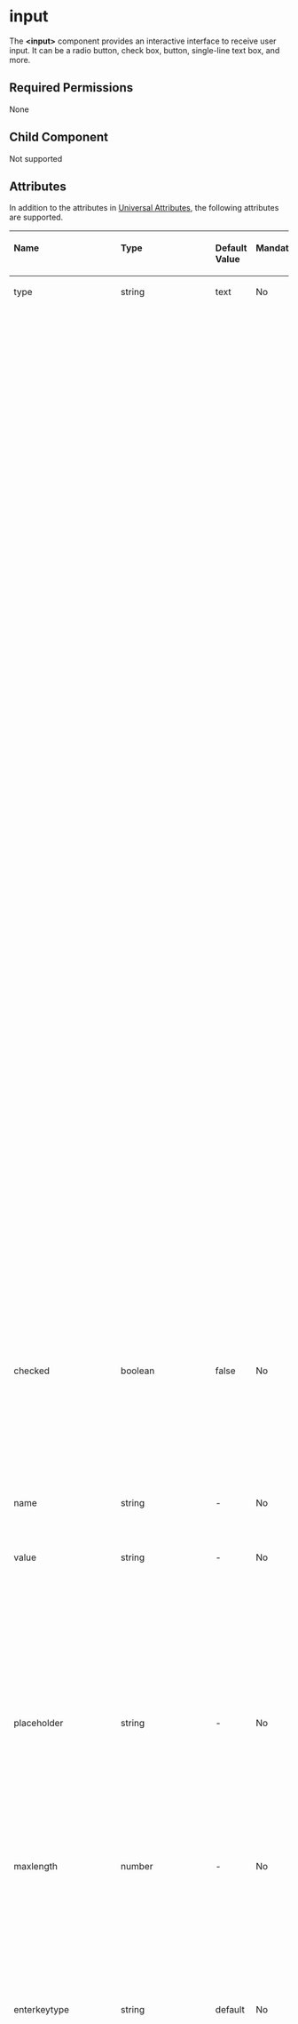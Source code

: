 # input<a name="EN-US_TOPIC_0000001173324647"></a>

The  **<input\>**  component provides an interactive interface to receive user input. It can be a radio button, check box, button, single-line text box, and more.

## Required Permissions<a name="section11257113618419"></a>

None

## Child Component<a name="section9288143101012"></a>

Not supported

## Attributes<a name="section2907183951110"></a>

In addition to the attributes in  [Universal Attributes](js-components-common-attributes.md), the following attributes are supported.

<a name="table20633101642315"></a>
<table><thead align="left"><tr id="row663331618238"><th class="cellrowborder" valign="top" width="23.119999999999997%" id="mcps1.1.6.1.1"><p id="aa872998ac2d84843a3c5161889afffef"><a name="aa872998ac2d84843a3c5161889afffef"></a><a name="aa872998ac2d84843a3c5161889afffef"></a>Name</p>
</th>
<th class="cellrowborder" valign="top" width="23.119999999999997%" id="mcps1.1.6.1.2"><p id="ab2111648ee0e4f6d881be8954e7acaab"><a name="ab2111648ee0e4f6d881be8954e7acaab"></a><a name="ab2111648ee0e4f6d881be8954e7acaab"></a>Type</p>
</th>
<th class="cellrowborder" valign="top" width="10.48%" id="mcps1.1.6.1.3"><p id="ab377d1c90900478ea4ecab51e9a058af"><a name="ab377d1c90900478ea4ecab51e9a058af"></a><a name="ab377d1c90900478ea4ecab51e9a058af"></a>Default Value</p>
</th>
<th class="cellrowborder" valign="top" width="7.5200000000000005%" id="mcps1.1.6.1.4"><p id="p824610360217"><a name="p824610360217"></a><a name="p824610360217"></a>Mandatory</p>
</th>
<th class="cellrowborder" valign="top" width="35.76%" id="mcps1.1.6.1.5"><p id="a1d574a0044ed42ec8a2603bc82734232"><a name="a1d574a0044ed42ec8a2603bc82734232"></a><a name="a1d574a0044ed42ec8a2603bc82734232"></a>Triggered when</p>
</th>
</tr>
</thead>
<tbody><tr id="row634417439274"><td class="cellrowborder" valign="top" width="23.119999999999997%" headers="mcps1.1.6.1.1 "><p id="p72442555275"><a name="p72442555275"></a><a name="p72442555275"></a>type</p>
</td>
<td class="cellrowborder" valign="top" width="23.119999999999997%" headers="mcps1.1.6.1.2 "><p id="p324455511276"><a name="p324455511276"></a><a name="p324455511276"></a>string</p>
</td>
<td class="cellrowborder" valign="top" width="10.48%" headers="mcps1.1.6.1.3 "><p id="p16244055182716"><a name="p16244055182716"></a><a name="p16244055182716"></a>text</p>
</td>
<td class="cellrowborder" valign="top" width="7.5200000000000005%" headers="mcps1.1.6.1.4 "><p id="p3244155102714"><a name="p3244155102714"></a><a name="p3244155102714"></a>No</p>
</td>
<td class="cellrowborder" valign="top" width="35.76%" headers="mcps1.1.6.1.5 "><p id="p924475517275"><a name="p924475517275"></a><a name="p924475517275"></a>Type of the input component. Available values include <span id="ph15675399414"><a name="ph15675399414"></a><a name="ph15675399414"></a><strong id="b83541911123611"><a name="b83541911123611"></a><a name="b83541911123611"></a>text</strong>, <strong id="b156006161365"><a name="b156006161365"></a><a name="b156006161365"></a>email</strong>, <strong id="b1389319187364"><a name="b1389319187364"></a><a name="b1389319187364"></a>date</strong>, <strong id="b17253623133610"><a name="b17253623133610"></a><a name="b17253623133610"></a>time</strong>, <strong id="b694311245368"><a name="b694311245368"></a><a name="b694311245368"></a>number</strong>, <strong id="b8826192763614"><a name="b8826192763614"></a><a name="b8826192763614"></a>password</strong>, </span><strong id="b157607296367"><a name="b157607296367"></a><a name="b157607296367"></a>button</strong>, <strong id="b192811231193612"><a name="b192811231193612"></a><a name="b192811231193612"></a>checkbox</strong>, and <strong id="b39501932123616"><a name="b39501932123616"></a><a name="b39501932123616"></a>radio</strong>.</p>
<p id="p1524485513274"><a name="p1524485513274"></a><a name="p1524485513274"></a>The <strong id="b59971579367"><a name="b59971579367"></a><a name="b59971579367"></a>text</strong>, <strong id="b412925983614"><a name="b412925983614"></a><a name="b412925983614"></a>email</strong>, <strong id="b42617014378"><a name="b42617014378"></a><a name="b42617014378"></a>date</strong>, <strong id="b1395915173720"><a name="b1395915173720"></a><a name="b1395915173720"></a>time</strong>, <strong id="b11407333711"><a name="b11407333711"></a><a name="b11407333711"></a>number</strong>, and <strong id="b12487347379"><a name="b12487347379"></a><a name="b12487347379"></a>password</strong> types can be dynamically switched and modified. </p>
<p id="p17244175532712"><a name="p17244175532712"></a><a name="p17244175532712"></a>The <strong id="b66701121123710"><a name="b66701121123710"></a><a name="b66701121123710"></a>button</strong>, <strong id="b1772519228379"><a name="b1772519228379"></a><a name="b1772519228379"></a>checkbox</strong>, and <strong id="b3750102423713"><a name="b3750102423713"></a><a name="b3750102423713"></a>radio</strong> types cannot be dynamically modified. Available values include:</p>
<a name="ul324417555275"></a><a name="ul324417555275"></a><ul id="ul324417555275"><li><strong id="b312413331652"><a name="b312413331652"></a><a name="b312413331652"></a>button</strong>: a button that can be clicked</li><li><strong id="b203263812249"><a name="b203263812249"></a><a name="b203263812249"></a>checkbox</strong>: a check box</li><li><strong id="b8292121938"><a name="b8292121938"></a><a name="b8292121938"></a>radio</strong>: a radio button that allows users to select one from multiple others with the same name</li><li><strong id="b166864913293"><a name="b166864913293"></a><a name="b166864913293"></a>text</strong>: a single-line text field</li><li><strong id="b18160637657"><a name="b18160637657"></a><a name="b18160637657"></a>email</strong>: a field used for an email address</li><li><strong id="b161243814516"><a name="b161243814516"></a><a name="b161243814516"></a>date</strong>: date control, including the year, month, and day, but excluding time</li><li><strong id="b1644983911514"><a name="b1644983911514"></a><a name="b1644983911514"></a>time</strong>: time control, without the time zone</li><li><strong id="b5368840559"><a name="b5368840559"></a><a name="b5368840559"></a>number</strong>: field for entering digits</li><li><strong id="b362814111511"><a name="b362814111511"></a><a name="b362814111511"></a>password</strong>: password field, in which characters will be shielded<div class="note" id="note45664136102"><a name="note45664136102"></a><a name="note45664136102"></a><span class="notetitle"> NOTE: </span><div class="notebody"><p id="p1551717289101"><a name="p1551717289101"></a><a name="p1551717289101"></a>For wearables, only <strong id="b21340211936"><a name="b21340211936"></a><a name="b21340211936"></a>button</strong>, <strong id="b14107223132"><a name="b14107223132"></a><a name="b14107223132"></a>radio</strong>, and <strong id="b1093818254310"><a name="b1093818254310"></a><a name="b1093818254310"></a>checkbox</strong> types are supported.</p>
</div></div>
</li></ul>
</td>
</tr>
<tr id="row43454437272"><td class="cellrowborder" valign="top" width="23.119999999999997%" headers="mcps1.1.6.1.1 "><p id="p5245185582713"><a name="p5245185582713"></a><a name="p5245185582713"></a>checked</p>
</td>
<td class="cellrowborder" valign="top" width="23.119999999999997%" headers="mcps1.1.6.1.2 "><p id="p202456551277"><a name="p202456551277"></a><a name="p202456551277"></a>boolean</p>
</td>
<td class="cellrowborder" valign="top" width="10.48%" headers="mcps1.1.6.1.3 "><p id="p1245165520272"><a name="p1245165520272"></a><a name="p1245165520272"></a>false</p>
</td>
<td class="cellrowborder" valign="top" width="7.5200000000000005%" headers="mcps1.1.6.1.4 "><p id="p6245855172718"><a name="p6245855172718"></a><a name="p6245855172718"></a>No</p>
</td>
<td class="cellrowborder" valign="top" width="35.76%" headers="mcps1.1.6.1.5 "><p id="p12245115512279"><a name="p12245115512279"></a><a name="p12245115512279"></a>Whether the <strong id="b142024206232"><a name="b142024206232"></a><a name="b142024206232"></a>&lt;input&gt;</strong> component is selected. This attribute is valid only when <strong id="b12202112072313"><a name="b12202112072313"></a><a name="b12202112072313"></a>type</strong> is set to <strong id="b16202162042314"><a name="b16202162042314"></a><a name="b16202162042314"></a>checkbox</strong> or <strong id="b202037208232"><a name="b202037208232"></a><a name="b202037208232"></a>radio</strong>.</p>
</td>
</tr>
<tr id="row834544342712"><td class="cellrowborder" valign="top" width="23.119999999999997%" headers="mcps1.1.6.1.1 "><p id="p19245855182719"><a name="p19245855182719"></a><a name="p19245855182719"></a>name</p>
</td>
<td class="cellrowborder" valign="top" width="23.119999999999997%" headers="mcps1.1.6.1.2 "><p id="p2245955192720"><a name="p2245955192720"></a><a name="p2245955192720"></a>string</p>
</td>
<td class="cellrowborder" valign="top" width="10.48%" headers="mcps1.1.6.1.3 "><p id="p14245115502719"><a name="p14245115502719"></a><a name="p14245115502719"></a>-</p>
</td>
<td class="cellrowborder" valign="top" width="7.5200000000000005%" headers="mcps1.1.6.1.4 "><p id="p32451755182718"><a name="p32451755182718"></a><a name="p32451755182718"></a>No</p>
</td>
<td class="cellrowborder" valign="top" width="35.76%" headers="mcps1.1.6.1.5 "><p id="p20245135542717"><a name="p20245135542717"></a><a name="p20245135542717"></a>Name of the input component.</p>
</td>
</tr>
<tr id="row18345124342713"><td class="cellrowborder" valign="top" width="23.119999999999997%" headers="mcps1.1.6.1.1 "><p id="p0245185592712"><a name="p0245185592712"></a><a name="p0245185592712"></a>value</p>
</td>
<td class="cellrowborder" valign="top" width="23.119999999999997%" headers="mcps1.1.6.1.2 "><p id="p1224525518275"><a name="p1224525518275"></a><a name="p1224525518275"></a>string</p>
</td>
<td class="cellrowborder" valign="top" width="10.48%" headers="mcps1.1.6.1.3 "><p id="p5245115582715"><a name="p5245115582715"></a><a name="p5245115582715"></a>-</p>
</td>
<td class="cellrowborder" valign="top" width="7.5200000000000005%" headers="mcps1.1.6.1.4 "><p id="p624515512278"><a name="p624515512278"></a><a name="p624515512278"></a>No</p>
</td>
<td class="cellrowborder" valign="top" width="35.76%" headers="mcps1.1.6.1.5 "><p id="p0245255112710"><a name="p0245255112710"></a><a name="p0245255112710"></a>Value of the input component. When <strong id="b13677653019"><a name="b13677653019"></a><a name="b13677653019"></a>type</strong> is <strong id="b136511685302"><a name="b136511685302"></a><a name="b136511685302"></a>radio</strong>, this attribute is mandatory and the value must be unique for radio buttons with the same name.</p>
</td>
</tr>
<tr id="row1360803719278"><td class="cellrowborder" valign="top" width="23.119999999999997%" headers="mcps1.1.6.1.1 "><p id="p52451955152716"><a name="p52451955152716"></a><a name="p52451955152716"></a>placeholder</p>
</td>
<td class="cellrowborder" valign="top" width="23.119999999999997%" headers="mcps1.1.6.1.2 "><p id="p2246135512274"><a name="p2246135512274"></a><a name="p2246135512274"></a>string</p>
</td>
<td class="cellrowborder" valign="top" width="10.48%" headers="mcps1.1.6.1.3 "><p id="p12462557277"><a name="p12462557277"></a><a name="p12462557277"></a>-</p>
</td>
<td class="cellrowborder" valign="top" width="7.5200000000000005%" headers="mcps1.1.6.1.4 "><p id="p6246125562716"><a name="p6246125562716"></a><a name="p6246125562716"></a>No</p>
</td>
<td class="cellrowborder" valign="top" width="35.76%" headers="mcps1.1.6.1.5 "><p id="p4246205572711"><a name="p4246205572711"></a><a name="p4246205572711"></a>Content of the hint text. This attribute is available only when the component type is set to <strong id="b29081929613"><a name="b29081929613"></a><a name="b29081929613"></a>text</strong>, <strong id="b15573141610"><a name="b15573141610"></a><a name="b15573141610"></a>email</strong>, <strong id="b1367410610620"><a name="b1367410610620"></a><a name="b1367410610620"></a>date</strong>, <strong id="b1258719818618"><a name="b1258719818618"></a><a name="b1258719818618"></a>time</strong>, <strong id="b128485356122"><a name="b128485356122"></a><a name="b128485356122"></a>number</strong>, or <strong id="b1921103313122"><a name="b1921103313122"></a><a name="b1921103313122"></a>password</strong>.</p>
</td>
</tr>
<tr id="row10729734112719"><td class="cellrowborder" valign="top" width="23.119999999999997%" headers="mcps1.1.6.1.1 "><p id="p524615562717"><a name="p524615562717"></a><a name="p524615562717"></a>maxlength</p>
</td>
<td class="cellrowborder" valign="top" width="23.119999999999997%" headers="mcps1.1.6.1.2 "><p id="p4246165562713"><a name="p4246165562713"></a><a name="p4246165562713"></a>number</p>
</td>
<td class="cellrowborder" valign="top" width="10.48%" headers="mcps1.1.6.1.3 "><p id="p1246135522711"><a name="p1246135522711"></a><a name="p1246135522711"></a>-</p>
</td>
<td class="cellrowborder" valign="top" width="7.5200000000000005%" headers="mcps1.1.6.1.4 "><p id="p13246185517271"><a name="p13246185517271"></a><a name="p13246185517271"></a>No</p>
</td>
<td class="cellrowborder" valign="top" width="35.76%" headers="mcps1.1.6.1.5 "><p id="p1224635514274"><a name="p1224635514274"></a><a name="p1224635514274"></a>Maximum number of characters that can be entered in the input box. If no value is specified, the number of characters is not limited.</p>
</td>
</tr>
<tr id="row1125513210279"><td class="cellrowborder" valign="top" width="23.119999999999997%" headers="mcps1.1.6.1.1 "><p id="p14246125513277"><a name="p14246125513277"></a><a name="p14246125513277"></a>enterkeytype</p>
</td>
<td class="cellrowborder" valign="top" width="23.119999999999997%" headers="mcps1.1.6.1.2 "><p id="p7246055112718"><a name="p7246055112718"></a><a name="p7246055112718"></a>string</p>
</td>
<td class="cellrowborder" valign="top" width="10.48%" headers="mcps1.1.6.1.3 "><p id="p1324615552276"><a name="p1324615552276"></a><a name="p1324615552276"></a>default</p>
</td>
<td class="cellrowborder" valign="top" width="7.5200000000000005%" headers="mcps1.1.6.1.4 "><p id="p10246115514272"><a name="p10246115514272"></a><a name="p10246115514272"></a>No</p>
</td>
<td class="cellrowborder" valign="top" width="35.76%" headers="mcps1.1.6.1.5 "><p id="p1824635502717"><a name="p1824635502717"></a><a name="p1824635502717"></a>Dynamic modification is not supported.</p>
<p id="p12246255112712"><a name="p12246255112712"></a><a name="p12246255112712"></a>Available values include:</p>
<a name="ul52461055142716"></a><a name="ul52461055142716"></a><ul id="ul52461055142716"><li>default</li><li>next</li><li>go</li><li>done</li><li>send</li><li>Search</li></ul>
<div class="note" id="note1524765512720"><a name="note1524765512720"></a><a name="note1524765512720"></a><span class="notetitle"> NOTE: </span><div class="notebody"><p id="p124795592715"><a name="p124795592715"></a><a name="p124795592715"></a>The soft keyboard is automatically collapsed after you click the <strong id="b1861043823418"><a name="b1861043823418"></a><a name="b1861043823418"></a>Enter</strong> button, except when <strong id="b2064315920354"><a name="b2064315920354"></a><a name="b2064315920354"></a>next</strong> is displayed for the button.</p>
</div></div>
</td>
</tr>
<tr id="row2461329122714"><td class="cellrowborder" valign="top" width="23.119999999999997%" headers="mcps1.1.6.1.1 "><p id="p8247655162711"><a name="p8247655162711"></a><a name="p8247655162711"></a>headericon</p>
</td>
<td class="cellrowborder" valign="top" width="23.119999999999997%" headers="mcps1.1.6.1.2 "><p id="p18247145520271"><a name="p18247145520271"></a><a name="p18247145520271"></a>string</p>
</td>
<td class="cellrowborder" valign="top" width="10.48%" headers="mcps1.1.6.1.3 "><p id="p824715572713"><a name="p824715572713"></a><a name="p824715572713"></a>-</p>
</td>
<td class="cellrowborder" valign="top" width="7.5200000000000005%" headers="mcps1.1.6.1.4 "><p id="p2247135582717"><a name="p2247135582717"></a><a name="p2247135582717"></a>No</p>
</td>
<td class="cellrowborder" valign="top" width="35.76%" headers="mcps1.1.6.1.5 "><p id="p20247755102711"><a name="p20247755102711"></a><a name="p20247755102711"></a>Icon resource path before text input. This icon does not support click events and is unavailable for <strong id="b87532361769"><a name="b87532361769"></a><a name="b87532361769"></a>button</strong>, <strong id="b15753163612613"><a name="b15753163612613"></a><a name="b15753163612613"></a>checkbox</strong>, and <strong id="b17754736663"><a name="b17754736663"></a><a name="b17754736663"></a>radio</strong> types. The supported icon image formats are JPG, PNG, and SVG.</p>
</td>
</tr>
<tr id="row16836876325"><td class="cellrowborder" valign="top" width="23.119999999999997%" headers="mcps1.1.6.1.1 "><p id="p983712712329"><a name="p983712712329"></a><a name="p983712712329"></a>showcounter<sup id="sup19271132920334"><a name="sup19271132920334"></a><a name="sup19271132920334"></a>5+</sup></p>
</td>
<td class="cellrowborder" valign="top" width="23.119999999999997%" headers="mcps1.1.6.1.2 "><p id="p178371971325"><a name="p178371971325"></a><a name="p178371971325"></a>boolean</p>
</td>
<td class="cellrowborder" valign="top" width="10.48%" headers="mcps1.1.6.1.3 "><p id="p28374743210"><a name="p28374743210"></a><a name="p28374743210"></a>false</p>
</td>
<td class="cellrowborder" valign="top" width="7.5200000000000005%" headers="mcps1.1.6.1.4 "><p id="p6837677327"><a name="p6837677327"></a><a name="p6837677327"></a>No</p>
</td>
<td class="cellrowborder" valign="top" width="35.76%" headers="mcps1.1.6.1.5 "><p id="p11837472328"><a name="p11837472328"></a><a name="p11837472328"></a>Whether to display the character counter for an input box. This attribute takes effect only when <strong id="b2518112655814"><a name="b2518112655814"></a><a name="b2518112655814"></a>maxlength</strong> is set.</p>
</td>
</tr>
<tr id="row07211971743"><td class="cellrowborder" valign="top" width="23.119999999999997%" headers="mcps1.1.6.1.1 "><p id="p177221571244"><a name="p177221571244"></a><a name="p177221571244"></a>menuoptions<sup id="sup154944401542"><a name="sup154944401542"></a><a name="sup154944401542"></a>5+</sup></p>
</td>
<td class="cellrowborder" valign="top" width="23.119999999999997%" headers="mcps1.1.6.1.2 "><p id="p8722157248"><a name="p8722157248"></a><a name="p8722157248"></a>Array&lt;<a href="#table83621954963">MenuOption</a>&gt;</p>
</td>
<td class="cellrowborder" valign="top" width="10.48%" headers="mcps1.1.6.1.3 "><p id="p167221878414"><a name="p167221878414"></a><a name="p167221878414"></a>-</p>
</td>
<td class="cellrowborder" valign="top" width="7.5200000000000005%" headers="mcps1.1.6.1.4 "><p id="p197227713411"><a name="p197227713411"></a><a name="p197227713411"></a>No</p>
</td>
<td class="cellrowborder" valign="top" width="35.76%" headers="mcps1.1.6.1.5 "><p id="p207221573417"><a name="p207221573417"></a><a name="p207221573417"></a>Menu options displayed after users touch the <strong id="b3847114112495"><a name="b3847114112495"></a><a name="b3847114112495"></a>More</strong> button.</p>
</td>
</tr>
<tr id="row45541828184811"><td class="cellrowborder" valign="top" width="23.119999999999997%" headers="mcps1.1.6.1.1 "><p id="p95550281483"><a name="p95550281483"></a><a name="p95550281483"></a>autofocus<sup id="sup1775142235010"><a name="sup1775142235010"></a><a name="sup1775142235010"></a>6+</sup></p>
</td>
<td class="cellrowborder" valign="top" width="23.119999999999997%" headers="mcps1.1.6.1.2 "><p id="p1955511286485"><a name="p1955511286485"></a><a name="p1955511286485"></a>boolean</p>
</td>
<td class="cellrowborder" valign="top" width="10.48%" headers="mcps1.1.6.1.3 "><p id="p6555192874812"><a name="p6555192874812"></a><a name="p6555192874812"></a>false</p>
</td>
<td class="cellrowborder" valign="top" width="7.5200000000000005%" headers="mcps1.1.6.1.4 "><p id="p3555142844817"><a name="p3555142844817"></a><a name="p3555142844817"></a>No</p>
</td>
<td class="cellrowborder" valign="top" width="35.76%" headers="mcps1.1.6.1.5 "><p id="p135551628184820"><a name="p135551628184820"></a><a name="p135551628184820"></a>Whether to automatically obtain the focus.</p>
<div class="note" id="note9175194313116"><a name="note9175194313116"></a><a name="note9175194313116"></a><span class="notetitle"> NOTE: </span><div class="notebody"><p id="p554143517446"><a name="p554143517446"></a><a name="p554143517446"></a>This attribute setting does not take effect on the application home page. You can enable a text box on the home page to automatically obtain focus, by delaying the <strong id="b435318566233"><a name="b435318566233"></a><a name="b435318566233"></a>focus</strong> method call (for about 100–500 ms) in <strong id="b1336020563235"><a name="b1336020563235"></a><a name="b1336020563235"></a>onActive</strong>.</p>
</div></div>
</td>
</tr>
<tr id="row1261993119486"><td class="cellrowborder" valign="top" width="23.119999999999997%" headers="mcps1.1.6.1.1 "><p id="p16196311485"><a name="p16196311485"></a><a name="p16196311485"></a>selectedstart<sup id="sup151911922125019"><a name="sup151911922125019"></a><a name="sup151911922125019"></a>6+</sup></p>
</td>
<td class="cellrowborder" valign="top" width="23.119999999999997%" headers="mcps1.1.6.1.2 "><p id="p126191631104819"><a name="p126191631104819"></a><a name="p126191631104819"></a>number</p>
</td>
<td class="cellrowborder" valign="top" width="10.48%" headers="mcps1.1.6.1.3 "><p id="p7619163110489"><a name="p7619163110489"></a><a name="p7619163110489"></a>-1</p>
</td>
<td class="cellrowborder" valign="top" width="7.5200000000000005%" headers="mcps1.1.6.1.4 "><p id="p1619123120488"><a name="p1619123120488"></a><a name="p1619123120488"></a>No</p>
</td>
<td class="cellrowborder" valign="top" width="35.76%" headers="mcps1.1.6.1.5 "><p id="p9619113118488"><a name="p9619113118488"></a><a name="p9619113118488"></a>Start position for text selection.</p>
</td>
</tr>
<tr id="row1823083417484"><td class="cellrowborder" valign="top" width="23.119999999999997%" headers="mcps1.1.6.1.1 "><p id="p42301334184813"><a name="p42301334184813"></a><a name="p42301334184813"></a>selectedend<sup id="sup759182155017"><a name="sup759182155017"></a><a name="sup759182155017"></a>6+</sup></p>
</td>
<td class="cellrowborder" valign="top" width="23.119999999999997%" headers="mcps1.1.6.1.2 "><p id="p1523013444810"><a name="p1523013444810"></a><a name="p1523013444810"></a>number</p>
</td>
<td class="cellrowborder" valign="top" width="10.48%" headers="mcps1.1.6.1.3 "><p id="p1823053404815"><a name="p1823053404815"></a><a name="p1823053404815"></a>-1</p>
</td>
<td class="cellrowborder" valign="top" width="7.5200000000000005%" headers="mcps1.1.6.1.4 "><p id="p162301434104819"><a name="p162301434104819"></a><a name="p162301434104819"></a>No</p>
</td>
<td class="cellrowborder" valign="top" width="35.76%" headers="mcps1.1.6.1.5 "><p id="p2023014344489"><a name="p2023014344489"></a><a name="p2023014344489"></a>End position for text selection.</p>
</td>
</tr>
<tr id="row6428183714485"><td class="cellrowborder" valign="top" width="23.119999999999997%" headers="mcps1.1.6.1.1 "><p id="p11428837134811"><a name="p11428837134811"></a><a name="p11428837134811"></a>softkeyboardenabled<sup id="sup135541120205017"><a name="sup135541120205017"></a><a name="sup135541120205017"></a>6+</sup></p>
</td>
<td class="cellrowborder" valign="top" width="23.119999999999997%" headers="mcps1.1.6.1.2 "><p id="p18428837114816"><a name="p18428837114816"></a><a name="p18428837114816"></a>boolean</p>
</td>
<td class="cellrowborder" valign="top" width="10.48%" headers="mcps1.1.6.1.3 "><p id="p124281037144812"><a name="p124281037144812"></a><a name="p124281037144812"></a>true</p>
</td>
<td class="cellrowborder" valign="top" width="7.5200000000000005%" headers="mcps1.1.6.1.4 "><p id="p842823714486"><a name="p842823714486"></a><a name="p842823714486"></a>No</p>
</td>
<td class="cellrowborder" valign="top" width="35.76%" headers="mcps1.1.6.1.5 "><p id="p1642873734813"><a name="p1642873734813"></a><a name="p1642873734813"></a>Whether to display the soft keyboard during editing.</p>
</td>
</tr>
<tr id="row18278391483"><td class="cellrowborder" valign="top" width="23.119999999999997%" headers="mcps1.1.6.1.1 "><p id="p10827143911483"><a name="p10827143911483"></a><a name="p10827143911483"></a>showpasswordicon<sup id="sup65401815115011"><a name="sup65401815115011"></a><a name="sup65401815115011"></a>6+</sup></p>
</td>
<td class="cellrowborder" valign="top" width="23.119999999999997%" headers="mcps1.1.6.1.2 "><p id="p882719398489"><a name="p882719398489"></a><a name="p882719398489"></a>boolean</p>
</td>
<td class="cellrowborder" valign="top" width="10.48%" headers="mcps1.1.6.1.3 "><p id="p1082753994811"><a name="p1082753994811"></a><a name="p1082753994811"></a>true</p>
</td>
<td class="cellrowborder" valign="top" width="7.5200000000000005%" headers="mcps1.1.6.1.4 "><p id="p13827183954817"><a name="p13827183954817"></a><a name="p13827183954817"></a>No</p>
</td>
<td class="cellrowborder" valign="top" width="35.76%" headers="mcps1.1.6.1.5 "><p id="p10828939174817"><a name="p10828939174817"></a><a name="p10828939174817"></a>Whether to display the icon at the end of the password text box. The setting is valid only when <strong id="b8922113173716"><a name="b8922113173716"></a><a name="b8922113173716"></a>type</strong> is set to <strong id="b17325183893716"><a name="b17325183893716"></a><a name="b17325183893716"></a>password</strong>.</p>
</td>
</tr>
</tbody>
</table>

**Table  1**  MenuOption<sup>5+</sup>

<a name="table83621954963"></a>
<table><thead align="left"><tr id="row536212545619"><th class="cellrowborder" valign="top" width="33.33333333333333%" id="mcps1.2.4.1.1"><p id="p143621541967"><a name="p143621541967"></a><a name="p143621541967"></a>Name</p>
</th>
<th class="cellrowborder" valign="top" width="33.33333333333333%" id="mcps1.2.4.1.2"><p id="p936215541620"><a name="p936215541620"></a><a name="p936215541620"></a>Type</p>
</th>
<th class="cellrowborder" valign="top" width="33.33333333333333%" id="mcps1.2.4.1.3"><p id="p23626541665"><a name="p23626541665"></a><a name="p23626541665"></a>Triggered when</p>
</th>
</tr>
</thead>
<tbody><tr id="row5362254461"><td class="cellrowborder" valign="top" width="33.33333333333333%" headers="mcps1.2.4.1.1 "><p id="p33631541265"><a name="p33631541265"></a><a name="p33631541265"></a>icon</p>
</td>
<td class="cellrowborder" valign="top" width="33.33333333333333%" headers="mcps1.2.4.1.2 "><p id="p536311543619"><a name="p536311543619"></a><a name="p536311543619"></a>string</p>
</td>
<td class="cellrowborder" valign="top" width="33.33333333333333%" headers="mcps1.2.4.1.3 "><p id="p73631954762"><a name="p73631954762"></a><a name="p73631954762"></a>Path of the icon for a menu option.</p>
</td>
</tr>
<tr id="row136319547613"><td class="cellrowborder" valign="top" width="33.33333333333333%" headers="mcps1.2.4.1.1 "><p id="p12363654367"><a name="p12363654367"></a><a name="p12363654367"></a>content</p>
</td>
<td class="cellrowborder" valign="top" width="33.33333333333333%" headers="mcps1.2.4.1.2 "><p id="p1936312549617"><a name="p1936312549617"></a><a name="p1936312549617"></a>string</p>
</td>
<td class="cellrowborder" valign="top" width="33.33333333333333%" headers="mcps1.2.4.1.3 "><p id="p1036311548616"><a name="p1036311548616"></a><a name="p1036311548616"></a>Text content of a menu option.</p>
</td>
</tr>
</tbody>
</table>

## Styles<a name="section066012492913"></a>

In addition to the styles in  [Universal Styles](js-components-common-styles.md), the following styles are supported.

<a name="table168129500519"></a>
<table><thead align="left"><tr id="row3812115020515"><th class="cellrowborder" valign="top" width="23.11768823117688%" id="mcps1.1.6.1.1"><p id="p178128502053"><a name="p178128502053"></a><a name="p178128502053"></a>Name</p>
</th>
<th class="cellrowborder" valign="top" width="20.537946205379463%" id="mcps1.1.6.1.2"><p id="p781295016511"><a name="p781295016511"></a><a name="p781295016511"></a>Type</p>
</th>
<th class="cellrowborder" valign="top" width="22.757724227577242%" id="mcps1.1.6.1.3"><p id="p178126501150"><a name="p178126501150"></a><a name="p178126501150"></a>Default Value</p>
</th>
<th class="cellrowborder" valign="top" width="7.58924107589241%" id="mcps1.1.6.1.4"><p id="p19812950754"><a name="p19812950754"></a><a name="p19812950754"></a>Mandatory</p>
</th>
<th class="cellrowborder" valign="top" width="25.997400259974%" id="mcps1.1.6.1.5"><p id="p381218501456"><a name="p381218501456"></a><a name="p381218501456"></a>Triggered when</p>
</th>
</tr>
</thead>
<tbody><tr id="row581317501655"><td class="cellrowborder" valign="top" width="23.11768823117688%" headers="mcps1.1.6.1.1 "><p id="p12813750459"><a name="p12813750459"></a><a name="p12813750459"></a>color</p>
</td>
<td class="cellrowborder" valign="top" width="20.537946205379463%" headers="mcps1.1.6.1.2 "><p id="p148132501751"><a name="p148132501751"></a><a name="p148132501751"></a>&lt;color&gt;</p>
</td>
<td class="cellrowborder" valign="top" width="22.757724227577242%" headers="mcps1.1.6.1.3 "><p id="p16813350256"><a name="p16813350256"></a><a name="p16813350256"></a>#e6000000</p>
</td>
<td class="cellrowborder" valign="top" width="7.58924107589241%" headers="mcps1.1.6.1.4 "><p id="p1481311501514"><a name="p1481311501514"></a><a name="p1481311501514"></a>No</p>
</td>
<td class="cellrowborder" valign="top" width="25.997400259974%" headers="mcps1.1.6.1.5 "><p id="p138135501758"><a name="p138135501758"></a><a name="p138135501758"></a>Font color of the single-line text box or button.</p>
</td>
</tr>
<tr id="row13813175013515"><td class="cellrowborder" valign="top" width="23.11768823117688%" headers="mcps1.1.6.1.1 "><p id="p118131250153"><a name="p118131250153"></a><a name="p118131250153"></a>font-size</p>
</td>
<td class="cellrowborder" valign="top" width="20.537946205379463%" headers="mcps1.1.6.1.2 "><p id="p19813155013512"><a name="p19813155013512"></a><a name="p19813155013512"></a>&lt;length&gt;</p>
</td>
<td class="cellrowborder" valign="top" width="22.757724227577242%" headers="mcps1.1.6.1.3 "><p id="p88134501155"><a name="p88134501155"></a><a name="p88134501155"></a>16px</p>
</td>
<td class="cellrowborder" valign="top" width="7.58924107589241%" headers="mcps1.1.6.1.4 "><p id="p381305019519"><a name="p381305019519"></a><a name="p381305019519"></a>No</p>
</td>
<td class="cellrowborder" valign="top" width="25.997400259974%" headers="mcps1.1.6.1.5 "><p id="p148131050253"><a name="p148131050253"></a><a name="p148131050253"></a>Font size of the single-line text box or button. </p>
</td>
</tr>
<tr id="row481312502519"><td class="cellrowborder" valign="top" width="23.11768823117688%" headers="mcps1.1.6.1.1 "><p id="p3813050954"><a name="p3813050954"></a><a name="p3813050954"></a>allow-scale</p>
</td>
<td class="cellrowborder" valign="top" width="20.537946205379463%" headers="mcps1.1.6.1.2 "><p id="p138139503518"><a name="p138139503518"></a><a name="p138139503518"></a>boolean</p>
</td>
<td class="cellrowborder" valign="top" width="22.757724227577242%" headers="mcps1.1.6.1.3 "><p id="p181455012517"><a name="p181455012517"></a><a name="p181455012517"></a>true</p>
</td>
<td class="cellrowborder" valign="top" width="7.58924107589241%" headers="mcps1.1.6.1.4 "><p id="p8814145015518"><a name="p8814145015518"></a><a name="p8814145015518"></a>No</p>
</td>
<td class="cellrowborder" valign="top" width="25.997400259974%" headers="mcps1.1.6.1.5 "><p id="p12814195013511"><a name="p12814195013511"></a><a name="p12814195013511"></a>Whether the font size changes with the system's font size settings.</p>
<div class="note" id="note1781416501358"><a name="note1781416501358"></a><a name="note1781416501358"></a><span class="notetitle"> NOTE: </span><div class="notebody"><p id="p13814145011511"><a name="p13814145011511"></a><a name="p13814145011511"></a>If the <strong id="b524714361237"><a name="b524714361237"></a><a name="b524714361237"></a>config-changes</strong> tag of <strong id="b19256136236"><a name="b19256136236"></a><a name="b19256136236"></a>fontSize</strong> is configured for abilities in the <strong id="b32576360318"><a name="b32576360318"></a><a name="b32576360318"></a>config.json</strong> file, the setting takes effect without application restart.</p>
</div></div>
</td>
</tr>
<tr id="row781413506518"><td class="cellrowborder" valign="top" width="23.11768823117688%" headers="mcps1.1.6.1.1 "><p id="p581410501158"><a name="p581410501158"></a><a name="p581410501158"></a>placeholder-color</p>
</td>
<td class="cellrowborder" valign="top" width="20.537946205379463%" headers="mcps1.1.6.1.2 "><p id="p1781419501555"><a name="p1781419501555"></a><a name="p1781419501555"></a>&lt;color&gt;</p>
</td>
<td class="cellrowborder" valign="top" width="22.757724227577242%" headers="mcps1.1.6.1.3 "><p id="p4814450854"><a name="p4814450854"></a><a name="p4814450854"></a>#99000000</p>
</td>
<td class="cellrowborder" valign="top" width="7.58924107589241%" headers="mcps1.1.6.1.4 "><p id="p12814350357"><a name="p12814350357"></a><a name="p12814350357"></a>No</p>
</td>
<td class="cellrowborder" valign="top" width="25.997400259974%" headers="mcps1.1.6.1.5 "><p id="p138140501751"><a name="p138140501751"></a><a name="p138140501751"></a>Color of the hint text in the single-line text box. This attribute is available when the component type is set to <strong id="b1165245531811"><a name="b1165245531811"></a><a name="b1165245531811"></a>text</strong>, <strong id="b7887185781818"><a name="b7887185781818"></a><a name="b7887185781818"></a>email</strong>, <strong id="b662675991816"><a name="b662675991816"></a><a name="b662675991816"></a>date</strong>, <strong id="b104879121919"><a name="b104879121919"></a><a name="b104879121919"></a>time</strong>, <strong id="b936871841920"><a name="b936871841920"></a><a name="b936871841920"></a>number</strong>, or <strong id="b6737912171919"><a name="b6737912171919"></a><a name="b6737912171919"></a>password</strong>.</p>
</td>
</tr>
<tr id="row58141650752"><td class="cellrowborder" valign="top" width="23.11768823117688%" headers="mcps1.1.6.1.1 "><p id="p1381435012518"><a name="p1381435012518"></a><a name="p1381435012518"></a>font-weight</p>
</td>
<td class="cellrowborder" valign="top" width="20.537946205379463%" headers="mcps1.1.6.1.2 "><p id="p98141250450"><a name="p98141250450"></a><a name="p98141250450"></a>number | string</p>
</td>
<td class="cellrowborder" valign="top" width="22.757724227577242%" headers="mcps1.1.6.1.3 "><p id="p198141507512"><a name="p198141507512"></a><a name="p198141507512"></a>normal</p>
</td>
<td class="cellrowborder" valign="top" width="7.58924107589241%" headers="mcps1.1.6.1.4 "><p id="p20814185015510"><a name="p20814185015510"></a><a name="p20814185015510"></a>No</p>
</td>
<td class="cellrowborder" valign="top" width="25.997400259974%" headers="mcps1.1.6.1.5 "><p id="p1281455014516"><a name="p1281455014516"></a><a name="p1281455014516"></a>Font weight of the single-line text box or button. For details, see <a href="js-components-basic-text.md#section5775351116">font-weight</a> of the <strong id="b131111751153712"><a name="b131111751153712"></a><a name="b131111751153712"></a>text</strong> component.</p>
</td>
</tr>
<tr id="row1167411433019"><td class="cellrowborder" valign="top" width="23.11768823117688%" headers="mcps1.1.6.1.1 "><p id="p18674104193019"><a name="p18674104193019"></a><a name="p18674104193019"></a>caret-color<sup id="sup628114393018"><a name="sup628114393018"></a><a name="sup628114393018"></a>6+</sup></p>
</td>
<td class="cellrowborder" valign="top" width="20.537946205379463%" headers="mcps1.1.6.1.2 "><p id="p13674194173010"><a name="p13674194173010"></a><a name="p13674194173010"></a>&lt;color&gt;</p>
</td>
<td class="cellrowborder" valign="top" width="22.757724227577242%" headers="mcps1.1.6.1.3 "><p id="p12674164113010"><a name="p12674164113010"></a><a name="p12674164113010"></a>-</p>
</td>
<td class="cellrowborder" valign="top" width="7.58924107589241%" headers="mcps1.1.6.1.4 "><p id="p5674114183020"><a name="p5674114183020"></a><a name="p5674114183020"></a>No</p>
</td>
<td class="cellrowborder" valign="top" width="25.997400259974%" headers="mcps1.1.6.1.5 "><p id="p18674134153015"><a name="p18674134153015"></a><a name="p18674134153015"></a>Color of the input cursor.</p>
</td>
</tr>
</tbody>
</table>

## Events<a name="section1721512551218"></a>

In addition to the events in  [Universal Events](js-components-common-events.md), the following events are supported.

-   When the input component type is set to  **text**,  **email**,  **date**,  **time**,  **number**, or  **password**, the following events are supported.

    <a name="table9215955923"></a>
    <table><thead align="left"><tr id="row02158552029"><th class="cellrowborder" valign="top" width="24.852485248524854%" id="mcps1.1.4.1.1"><p id="p1121618551728"><a name="p1121618551728"></a><a name="p1121618551728"></a>Name</p>
    </th>
    <th class="cellrowborder" valign="top" width="29.552955295529554%" id="mcps1.1.4.1.2"><p id="p182161855921"><a name="p182161855921"></a><a name="p182161855921"></a>Parameter</p>
    </th>
    <th class="cellrowborder" valign="top" width="45.5945594559456%" id="mcps1.1.4.1.3"><p id="p921685513212"><a name="p921685513212"></a><a name="p921685513212"></a>Triggered when</p>
    </th>
    </tr>
    </thead>
    <tbody><tr id="row102168555217"><td class="cellrowborder" valign="top" width="24.852485248524854%" headers="mcps1.1.4.1.1 "><p id="p1221625514210"><a name="p1221625514210"></a><a name="p1221625514210"></a>change</p>
    </td>
    <td class="cellrowborder" valign="top" width="29.552955295529554%" headers="mcps1.1.4.1.2 "><p id="p8216155822"><a name="p8216155822"></a><a name="p8216155822"></a>{ value:inputValue }</p>
    </td>
    <td class="cellrowborder" valign="top" width="45.5945594559456%" headers="mcps1.1.4.1.3 "><p id="p18216135511213"><a name="p18216135511213"></a><a name="p18216135511213"></a>Triggered when the content entered in the text box changes. The most recent text entered by the user is returned.</p>
    <div class="note" id="note32161955422"><a name="note32161955422"></a><a name="note32161955422"></a><span class="notetitle"> NOTE: </span><div class="notebody"><p id="p521616551527"><a name="p521616551527"></a><a name="p521616551527"></a>If you change the <strong id="b0472428225"><a name="b0472428225"></a><a name="b0472428225"></a>value</strong> attribute directly, this event will not be triggered.</p>
    </div></div>
    </td>
    </tr>
    <tr id="row152166550212"><td class="cellrowborder" valign="top" width="24.852485248524854%" headers="mcps1.1.4.1.1 "><p id="p1121695515215"><a name="p1121695515215"></a><a name="p1121695515215"></a>enterkeyclick</p>
    </td>
    <td class="cellrowborder" valign="top" width="29.552955295529554%" headers="mcps1.1.4.1.2 "><p id="p15216115511211"><a name="p15216115511211"></a><a name="p15216115511211"></a>{ value:enterKey }</p>
    </td>
    <td class="cellrowborder" valign="top" width="45.5945594559456%" headers="mcps1.1.4.1.3 "><p id="p162165551211"><a name="p162165551211"></a><a name="p162165551211"></a>Triggered when the <strong id="b151716216246"><a name="b151716216246"></a><a name="b151716216246"></a>Enter</strong> key on a soft keyboard is pressed. The type of the <strong id="b141714218245"><a name="b141714218245"></a><a name="b141714218245"></a>Enter</strong> key is returned, which is of the number type. Available values are as follows:</p>
    <a name="ul121665519215"></a><a name="ul121665519215"></a><ul id="ul121665519215"><li><strong id="b1548345132518"><a name="b1548345132518"></a><a name="b1548345132518"></a>2</strong>: returned if <strong id="b184901156253"><a name="b184901156253"></a><a name="b184901156253"></a>enterkeytype</strong> is <strong id="b124911657254"><a name="b124911657254"></a><a name="b124911657254"></a>go</strong>.</li><li><strong id="b751686253"><a name="b751686253"></a><a name="b751686253"></a>3</strong>: returned if <strong id="b1052188112512"><a name="b1052188112512"></a><a name="b1052188112512"></a>enterkeytype</strong> is <strong id="b18524802520"><a name="b18524802520"></a><a name="b18524802520"></a>search</strong>.</li><li><strong id="b746419112510"><a name="b746419112510"></a><a name="b746419112510"></a>4</strong>: returned if <strong id="b74652910250"><a name="b74652910250"></a><a name="b74652910250"></a>enterkeytype</strong> is <strong id="b13465189132516"><a name="b13465189132516"></a><a name="b13465189132516"></a>send</strong>.</li><li><strong id="b14743131042519"><a name="b14743131042519"></a><a name="b14743131042519"></a>5</strong>: returned if <strong id="b16743121016252"><a name="b16743121016252"></a><a name="b16743121016252"></a>enterkeytype</strong> is <strong id="b0744191012516"><a name="b0744191012516"></a><a name="b0744191012516"></a>next</strong>.</li><li><strong id="b133514143257"><a name="b133514143257"></a><a name="b133514143257"></a>6</strong>: returned if <strong id="b113411814112516"><a name="b113411814112516"></a><a name="b113411814112516"></a>enterkeytype</strong> is <strong id="b334151416257"><a name="b334151416257"></a><a name="b334151416257"></a>default</strong>, <strong id="b1934281412257"><a name="b1934281412257"></a><a name="b1934281412257"></a>done</strong>, or is not set.</li></ul>
    </td>
    </tr>
    <tr id="row1121715551027"><td class="cellrowborder" valign="top" width="24.852485248524854%" headers="mcps1.1.4.1.1 "><p id="p92175551422"><a name="p92175551422"></a><a name="p92175551422"></a>translate<sup id="sup13217195510219"><a name="sup13217195510219"></a><a name="sup13217195510219"></a>5+</sup></p>
    </td>
    <td class="cellrowborder" valign="top" width="29.552955295529554%" headers="mcps1.1.4.1.2 "><p id="p321795510218"><a name="p321795510218"></a><a name="p321795510218"></a>{ value: selectedText }</p>
    </td>
    <td class="cellrowborder" valign="top" width="45.5945594559456%" headers="mcps1.1.4.1.3 "><p id="p92171455627"><a name="p92171455627"></a><a name="p92171455627"></a>Triggered when users click the translate button in the pop menu displayed after they select a text segment. The selected text content is returned.</p>
    </td>
    </tr>
    <tr id="row1821711551524"><td class="cellrowborder" valign="top" width="24.852485248524854%" headers="mcps1.1.4.1.1 "><p id="p1321711551229"><a name="p1321711551229"></a><a name="p1321711551229"></a>share<sup id="sup182171255223"><a name="sup182171255223"></a><a name="sup182171255223"></a>5+</sup></p>
    </td>
    <td class="cellrowborder" valign="top" width="29.552955295529554%" headers="mcps1.1.4.1.2 "><p id="p92171555228"><a name="p92171555228"></a><a name="p92171555228"></a>{ value: selectedText }</p>
    </td>
    <td class="cellrowborder" valign="top" width="45.5945594559456%" headers="mcps1.1.4.1.3 "><p id="p122171055425"><a name="p122171055425"></a><a name="p122171055425"></a>Triggered when users click the share button in the pop menu displayed after they select a text segment. The selected text content is returned.</p>
    </td>
    </tr>
    <tr id="row1921717551028"><td class="cellrowborder" valign="top" width="24.852485248524854%" headers="mcps1.1.4.1.1 "><p id="p1821716555210"><a name="p1821716555210"></a><a name="p1821716555210"></a>search<sup id="sup20217175516211"><a name="sup20217175516211"></a><a name="sup20217175516211"></a>5+</sup></p>
    </td>
    <td class="cellrowborder" valign="top" width="29.552955295529554%" headers="mcps1.1.4.1.2 "><p id="p1421715514216"><a name="p1421715514216"></a><a name="p1421715514216"></a>{ value: selectedText }</p>
    </td>
    <td class="cellrowborder" valign="top" width="45.5945594559456%" headers="mcps1.1.4.1.3 "><p id="p20217175515210"><a name="p20217175515210"></a><a name="p20217175515210"></a>Triggered when users click the search button in the pop menu displayed after they select a text segment. The selected text content is returned.</p>
    </td>
    </tr>
    <tr id="row2021725516220"><td class="cellrowborder" valign="top" width="24.852485248524854%" headers="mcps1.1.4.1.1 "><p id="p521715553212"><a name="p521715553212"></a><a name="p521715553212"></a>optionselect<sup id="sup122171855227"><a name="sup122171855227"></a><a name="sup122171855227"></a>5+</sup></p>
    </td>
    <td class="cellrowborder" valign="top" width="29.552955295529554%" headers="mcps1.1.4.1.2 "><p id="p721885513216"><a name="p721885513216"></a><a name="p721885513216"></a>{ index:optionIndex, value: selectedText }</p>
    </td>
    <td class="cellrowborder" valign="top" width="45.5945594559456%" headers="mcps1.1.4.1.3 "><p id="p721812557212"><a name="p721812557212"></a><a name="p721812557212"></a>Triggered when users click a menu option in the pop menu displayed after they select a text segment. This event is valid only when the <strong id="b168471038173918"><a name="b168471038173918"></a><a name="b168471038173918"></a>menuoptions</strong> attribute is set. The option index and selected text content are returned.</p>
    </td>
    </tr>
    <tr id="row1180295735010"><td class="cellrowborder" valign="top" width="24.852485248524854%" headers="mcps1.1.4.1.1 "><p id="p17803157175014"><a name="p17803157175014"></a><a name="p17803157175014"></a>selectchange<sup id="sup774434715119"><a name="sup774434715119"></a><a name="sup774434715119"></a>6+</sup></p>
    </td>
    <td class="cellrowborder" valign="top" width="29.552955295529554%" headers="mcps1.1.4.1.2 "><p id="p13803157185013"><a name="p13803157185013"></a><a name="p13803157185013"></a>{ start: number, end: number }</p>
    </td>
    <td class="cellrowborder" valign="top" width="45.5945594559456%" headers="mcps1.1.4.1.3 "><p id="p4803155719505"><a name="p4803155719505"></a><a name="p4803155719505"></a>Triggered when the text selection changes.</p>
    </td>
    </tr>
    </tbody>
    </table>

-   When the input component type is set to  **checkbox**  or  **radio**, the following events are supported.

    <a name="table722013552211"></a>
    <table><thead align="left"><tr id="row1220145519211"><th class="cellrowborder" valign="top" width="24.852485248524854%" id="mcps1.1.4.1.1"><p id="p1220755621"><a name="p1220755621"></a><a name="p1220755621"></a>Name</p>
    </th>
    <th class="cellrowborder" valign="top" width="29.552955295529554%" id="mcps1.1.4.1.2"><p id="p322014550213"><a name="p322014550213"></a><a name="p322014550213"></a>Parameter</p>
    </th>
    <th class="cellrowborder" valign="top" width="45.5945594559456%" id="mcps1.1.4.1.3"><p id="p322117554212"><a name="p322117554212"></a><a name="p322117554212"></a>Triggered when</p>
    </th>
    </tr>
    </thead>
    <tbody><tr id="row1622118559216"><td class="cellrowborder" valign="top" width="24.852485248524854%" headers="mcps1.1.4.1.1 "><p id="p922116551422"><a name="p922116551422"></a><a name="p922116551422"></a>change</p>
    </td>
    <td class="cellrowborder" valign="top" width="29.552955295529554%" headers="mcps1.1.4.1.2 "><p id="p1322185512210"><a name="p1322185512210"></a><a name="p1322185512210"></a>{ checked:true | false }</p>
    </td>
    <td class="cellrowborder" valign="top" width="45.5945594559456%" headers="mcps1.1.4.1.3 "><p id="p1822119551024"><a name="p1822119551024"></a><a name="p1822119551024"></a>Triggered when the checked status of the <strong id="b13256373400"><a name="b13256373400"></a><a name="b13256373400"></a>checkbox</strong> or <strong id="b17332143714015"><a name="b17332143714015"></a><a name="b17332143714015"></a>radio</strong> button changes.</p>
    </td>
    </tr>
    </tbody>
    </table>


## Methods<a name="section47669296127"></a>

In addition to the methods in  [Universal Methods](js-components-common-methods.md), the following events are supported.

<a name="t75606345ece64f818511af2963b4522d"></a>
<table><thead align="left"><tr id="rf7e96304e96b4abcada899f917623b50"><th class="cellrowborder" valign="top" width="16.88%" id="mcps1.1.4.1.1"><p id="abdd98ec01df046a7ac2f66a3fa4eda04"><a name="abdd98ec01df046a7ac2f66a3fa4eda04"></a><a name="abdd98ec01df046a7ac2f66a3fa4eda04"></a>Name</p>
</th>
<th class="cellrowborder" valign="top" width="29.12%" id="mcps1.1.4.1.2"><p id="afa86bf0c638b4860a91ea0e6255b7744"><a name="afa86bf0c638b4860a91ea0e6255b7744"></a><a name="afa86bf0c638b4860a91ea0e6255b7744"></a>Parameter</p>
</th>
<th class="cellrowborder" valign="top" width="54%" id="mcps1.1.4.1.3"><p id="aa7783f4706e8434493b6e941e0100652"><a name="aa7783f4706e8434493b6e941e0100652"></a><a name="aa7783f4706e8434493b6e941e0100652"></a>Triggered when</p>
</th>
</tr>
</thead>
<tbody><tr id="r51da7a66ad844356a54fc7d198bbc496"><td class="cellrowborder" valign="top" width="16.88%" headers="mcps1.1.4.1.1 "><p id="a37c62c3017bc4b85813051fedae5523a"><a name="a37c62c3017bc4b85813051fedae5523a"></a><a name="a37c62c3017bc4b85813051fedae5523a"></a>focus</p>
</td>
<td class="cellrowborder" valign="top" width="29.12%" headers="mcps1.1.4.1.2 "><p id="a0fa3cdedaab94e11b1c1df493e671084"><a name="a0fa3cdedaab94e11b1c1df493e671084"></a><a name="a0fa3cdedaab94e11b1c1df493e671084"></a>{focus:true|false}: If <strong id="b42842569136"><a name="b42842569136"></a><a name="b42842569136"></a>focus</strong> is not passed, the default value <strong id="b95941968149"><a name="b95941968149"></a><a name="b95941968149"></a>true</strong> is used.</p>
</td>
<td class="cellrowborder" valign="top" width="54%" headers="mcps1.1.4.1.3 "><p id="abc7c81f1669e4e27bdc255ddf7c24167"><a name="abc7c81f1669e4e27bdc255ddf7c24167"></a><a name="abc7c81f1669e4e27bdc255ddf7c24167"></a>Obtains or loses the focus of a component. When the component type is set to text, email, date, time, number, or password, the input method can be displayed or collapsed.</p>
</td>
</tr>
<tr id="row17342754165611"><td class="cellrowborder" valign="top" width="16.88%" headers="mcps1.1.4.1.1 "><p id="p1343054115615"><a name="p1343054115615"></a><a name="p1343054115615"></a>showError</p>
</td>
<td class="cellrowborder" valign="top" width="29.12%" headers="mcps1.1.4.1.2 "><p id="p153431354175613"><a name="p153431354175613"></a><a name="p153431354175613"></a>{ error: string }</p>
</td>
<td class="cellrowborder" valign="top" width="54%" headers="mcps1.1.4.1.3 "><p id="p1034315465618"><a name="p1034315465618"></a><a name="p1034315465618"></a>Displays the error message. This attribute is available when the component type is set to text, email, date, time, number, or password.</p>
</td>
</tr>
<tr id="row4919162415418"><td class="cellrowborder" valign="top" width="16.88%" headers="mcps1.1.4.1.1 "><p id="p191914240419"><a name="p191914240419"></a><a name="p191914240419"></a>delete<sup id="sup1636182514275"><a name="sup1636182514275"></a><a name="sup1636182514275"></a>6+</sup></p>
</td>
<td class="cellrowborder" valign="top" width="29.12%" headers="mcps1.1.4.1.2 "><p id="p209201424104119"><a name="p209201424104119"></a><a name="p209201424104119"></a>-</p>
</td>
<td class="cellrowborder" valign="top" width="54%" headers="mcps1.1.4.1.3 "><p id="p2920424124118"><a name="p2920424124118"></a><a name="p2920424124118"></a>Deletes the text content based on the current cursor position when the input component type is set to <strong id="b4497036164114"><a name="b4497036164114"></a><a name="b4497036164114"></a>text</strong>, <strong id="b3497173619415"><a name="b3497173619415"></a><a name="b3497173619415"></a>email</strong>, <strong id="b949716360414"><a name="b949716360414"></a><a name="b949716360414"></a>date</strong>, <strong id="b5497236154118"><a name="b5497236154118"></a><a name="b5497236154118"></a>time</strong>, <strong id="b649783615419"><a name="b649783615419"></a><a name="b649783615419"></a>number</strong>, or <strong id="b1749743654115"><a name="b1749743654115"></a><a name="b1749743654115"></a>password</strong>. If the current input component does not have a cursor, the last character is deleted and the cursor is displayed by default.</p>
</td>
</tr>
</tbody>
</table>

## Example Code<a name="section106355275448"></a>

1.  Single-line text box

    ```
    <!-- xxx.hml -->
    <div class="content">
      <input id="input" class="input" type="text" value="" maxlength="20" enterkeytype="send"
        headericon="/common/search.svg" placeholder="Please input text" onchange="change"
        onenterkeyclick="enterkeyClick">
      </input>
      <input class="button" type="button" value="Submit" onclick="buttonClick"></input>
    </div>
    ```

    ```
    /* xxx.css */
    .content {
      width: 60%;
      flex-direction: column;
      align-items: center;
    }
    .input {
      placeholder-color: gray;
    }
    .button {
      background-color: gray;
      margin-top: 20px;
    }
    ```

    ```
    // xxx.js
    import prompt from '@system.prompt'
    export default {
      change(e){
        prompt.showToast({
          message: "value: " + e.value,
          duration: 3000,
        });
      },
      enterkeyClick(e){
        prompt.showToast({
          message: "enterkey clicked",
          duration: 3000,
        });
      },
      buttonClick(e){
        this.$element("input").showError({
          error: 'error text'
        });
      },
    }
    ```

    ![](figures/1-2.png)

2.  Common button

    ```
    <!-- xxx.hml -->
    <div class="div-button">
      <input class="button" type="button" value="Input-Button"></input>
    </div>
    ```

    ```
    /* xxx.css */
    .div-button {
      flex-direction: column;
      align-items: center;
      
      
    }
    .button {
      margin-top: 30px;
      width: 280px;
    }
    ```

    ![](figures/en-us_image_0000001198898293.png)

3.  Check box

    ```
    <!-- xxx.hml -->
    <div class="content">
      <input onchange="checkboxOnChange" checked="true" type="checkbox"></input>
      
    </div>
    ```

    ```
    /* xxx.css */
    .content{
      width: 100%;
      height: 200px;
      
      
      align-items: center; 
      justify-content: center;   
    }
    ```

    ```
    // xxx.js
    import prompt from '@system.prompt'
    export default {
      checkboxOnChange(e) {
        prompt.showToast({
          message:'checked: ' + e.checked,
          duration: 3000,
        });
      }
    }
    ```

    ![](figures/en-us_image_0000001173324749.png)

4.  Radio button

    ```
    <!-- xxx.hml -->
    <div class="content">
      <input type="radio" checked='true' name="radioSample" value="radio1" onchange="onRadioChange('radio1')"></input>
      <input type="radio" checked='false' name="radioSample" value="radio2" onchange="onRadioChange('radio2')"></input>
      <input type="radio" checked='false' name="radioSample" value="radio3" onchange="onRadioChange('radio3')"></input>
    </div>
    ```

    ```
    /* xxx.css */
    .content{
      width: 100%;
      height: 200px;
      justify-content: center;
      align-items: center;
    }
    ```

    ```
    // xxx.js
    import prompt from '@system.prompt'
    export default {
      onRadioChange(inputValue, e) {
        if (inputValue === e.value) {
          prompt.showToast({
            message: 'The chosen radio is ' + e.value,
            duration: 3000,
          });
        }
      }
    }
    ```

    ![](figures/1-3.png)

